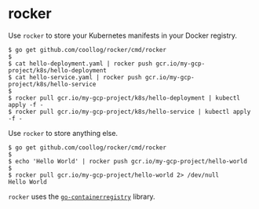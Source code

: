 # rocker

Use `rocker` to store your Kubernetes manifests in your Docker registry.

```console
$ go get github.com/coollog/rocker/cmd/rocker
$ 
$ cat hello-deployment.yaml | rocker push gcr.io/my-gcp-project/k8s/hello-deployment
$ cat hello-service.yaml | rocker push gcr.io/my-gcp-project/k8s/hello-service
$ 
$ rocker pull gcr.io/my-gcp-project/k8s/hello-deployment | kubectl apply -f -
$ rocker pull gcr.io/my-gcp-project/k8s/hello-service | kubectl apply -f -
```

Use `rocker` to store anything else.

```console
$ go get github.com/coollog/rocker/cmd/rocker
$ 
$ echo 'Hello World' | rocker push gcr.io/my-gcp-project/hello-world
$ 
$ rocker pull gcr.io/my-gcp-project/hello-world 2> /dev/null
Hello World
```

`rocker` uses the [`go-containerregistry`](https://github.com/google/go-containerregistry) library.
